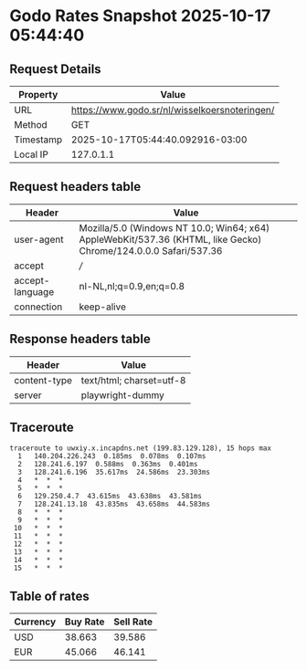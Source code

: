 # Godo Rates Snapshot 2025-10-17 05:44:40
## Request Details

| Property | Value |
|----------|-------|
| URL | https://www.godo.sr/nl/wisselkoersnoteringen/ |
| Method | GET |
| Timestamp | 2025-10-17T05:44:40.092916-03:00 |
| Local IP | 127.0.1.1 |
    
## Request headers table

| Header | Value |
|--------|-------|
| user-agent | Mozilla/5.0 (Windows NT 10.0; Win64; x64) AppleWebKit/537.36 (KHTML, like Gecko) Chrome/124.0.0.0 Safari/537.36 |
| accept | */* |
| accept-language | nl-NL,nl;q=0.9,en;q=0.8 |
| connection | keep-alive |

    
## Response headers table
| Header | Value |
|--------|-------|
| content-type | text/html; charset=utf-8 |
| server | playwright-dummy |

## Traceroute 

```
traceroute to uwxiy.x.incapdns.net (199.83.129.128), 15 hops max
  1   140.204.226.243  0.185ms  0.078ms  0.107ms 
  2   128.241.6.197  0.588ms  0.363ms  0.401ms 
  3   128.241.6.196  35.617ms  24.586ms  23.303ms 
  4   *  *  * 
  5   *  *  * 
  6   129.250.4.7  43.615ms  43.638ms  43.581ms 
  7   128.241.13.18  43.835ms  43.658ms  44.583ms 
  8   *  *  * 
  9   *  *  * 
 10   *  *  * 
 11   *  *  * 
 12   *  *  * 
 13   *  *  * 
 14   *  *  * 
 15   *  *  * 

```


## Table of rates

| Currency | Buy Rate | Sell Rate |
|----------|----------|-----------|
| USD | 38.663 | 39.586 |
| EUR | 45.066 | 46.141 |
